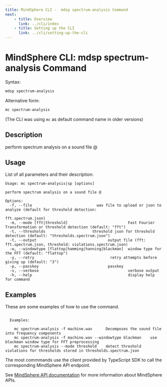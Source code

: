 ```yaml
---
title: MindSphere CLI -  mdsp spectrum-analysis Command
next:
    - title: Overview
      link: ../cli/index
    - title: Setting up the CLI
      link: ../cli/setting-up-the-cli
---
```



# MindSphere CLI: mdsp spectrum-analysis Command

Syntax:

```bash
mdsp spectrum-analysis
```

Alternative form:

```bash
mc spectrum-analysis
```

(The CLI was using `mc` as default command name in older versions)

## Description

perform spectrum analysis on a sound file @

## Usage

List of all parameters and their description:

```text
Usage: mc spectrum-analysis|sp [options]

perform spectrum analysis on a sound file @

Options:
  -f, --file                             wav file to upload or json to analyze (default for threshold detection:
                                                       fft.spectrum.json)
  -m, --mode [fft|threshold]                           Fast Fourier Transformation or threshold detection (default: "fft")
  -t, --thresholds                     threshold json for threshold detection (default: "thresholds.spectrum.json")
  -t, --output                                output file (fft: fft.spectrum.json, threshold: violations.spectrum.json)
  -w, --windowtype [flattop|hamming|hanning|blackman]  window type for the FFT (default: "flattop")
  -y, --retry                                  retry attempts before giving up (default: "3")
  -p, --passkey                               passkey
  -v, --verbose                                        verbose output
  -h, --help                                           display help for command

```

## Examples

These are some examples of how to use the command. 

```text

  Examples:

    mc spectrum-analysis -f machine.wav  	 Decomposes the sound file into frequency components
    mc spectrum-analysis -f machine.wav --windowtype blackman 	 use blackman window type for FFT preprocessing
    mc spectrum-analysis --mode threshold 	 detect threshold violations for thresholds stored in thresholds.spectrum.json

```

The most commmands use the client provided by TypeScript SDK to call the corresponding MindSphere API endpoint.

See [MindSphere API documentation](https://documentation.mindsphere.io/MindSphere/apis/index.html) for more information about MindSphere APIs.